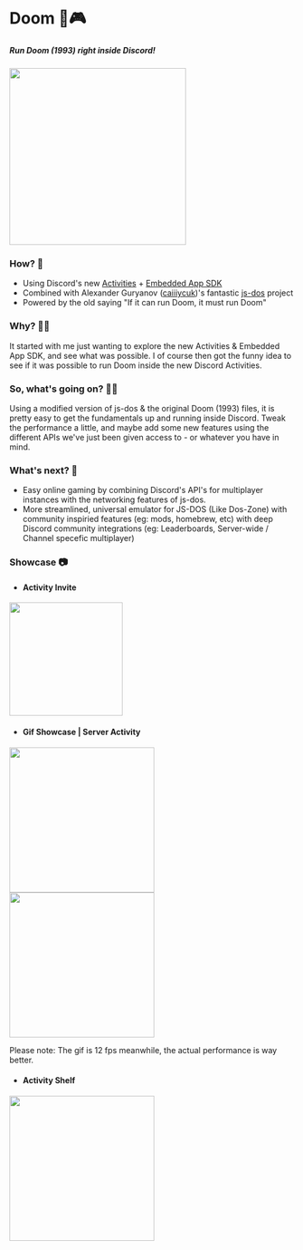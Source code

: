 # Doom 🚀🎮
##### Run Doom (1993) right inside Discord!

<img src="https://github.com/fishylunar/Discord-Doom-Activity/blob/main/Repo%20Resources/mainmenu.jpg?raw=true" width="312">

### How? 🤔
* Using Discord's new [Activities](https://discord.com/developers/docs/activities/overview "Activities") + [Embedded App SDK](https://discord.com/developers/docs/developer-tools/embedded-app-sdk "Embedded App SDK")
* Combined with Alexander Guryanov ([caiiiycuk](https://github.com/caiiiycuk "caiiiycuk"))'s fantastic [js-dos](https://github.com/caiiiycuk/js-dos "js-dos") project
* Powered by the old saying "If it can run Doom, it must run Doom"

### Why? 🙋‍♂️
It started with me just wanting to explore the new Activities & Embedded App SDK, and see what was possible. I of course then got the funny idea to see if it was possible to run Doom inside the new Discord Activities.

### So, what's going on? 🧑‍🏫
Using a modified version of js-dos & the original Doom (1993) files, it is pretty easy to get the fundamentals up and running inside Discord.
Tweak the performance a little, and maybe add some new features using the different APIs we've just been given access to - or whatever you have in mind.

### What's next? 🔮
* Easy online gaming by combining Discord's API's for multiplayer instances with the networking features  of js-dos.
* More streamlined, universal emulator for JS-DOS (Like Dos-Zone) with community inspiried features (eg: mods, homebrew, etc) with deep Discord community integrations (eg: Leaderboards, Server-wide / Channel specefic multiplayer)

### Showcase 📷
* #### Activity Invite

<img src="https://github.com/fishylunar/Discord-Doom-Activity/blob/main/Repo%20Resources/invite.png?raw=true" height="200">


* #### Gif Showcase      |       Server Activity
<p float=middle">
<img src="https://github.com/fishylunar/Discord-Doom-Activity/blob/main/Repo%20Resources/showcase.gif" height="256">
<img src="https://github.com/fishylunar/Discord-Doom-Activity/blob/main/Repo%20Resources/server-activity.png" height="256">
</p>

Please note: The gif is 12 fps meanwhile, the actual performance is way better.

* #### Activity Shelf
<p float=middle">
<img src="https://github.com/fishylunar/Discord-Doom-Activity/blob/main/Repo%20Resources/activity-shelf.png" height="256">
</p>
